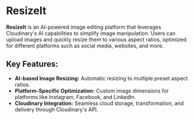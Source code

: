 # ResizeIt

**ResizeIt** is an AI-powered image editing platform that leverages Cloudinary's AI capabilities to simplify image manipulation. Users can upload images and quickly resize them to various aspect ratios, optimized for different platforms such as social media, websites, and more.

## Key Features:
- **AI-based Image Resizing:** Automatic resizing to multiple preset aspect ratios.
- **Platform-Specific Optimization:** Custom image dimensions for platforms like Instagram, Facebook, and LinkedIn.
- **Cloudinary Integration:** Seamless cloud storage, transformation, and delivery through Cloudinary's API.

